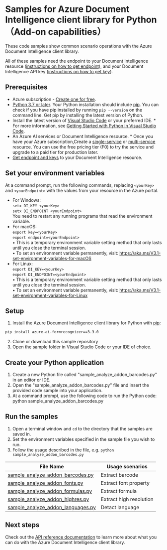 

# Samples for Azure Document Intelligence client library for Python（Add-on capabilities）

These code samples show common scenario operations with the Azure Document Intelligence client library.

All of these samples need the endpoint to your Document Intelligence resource ([instructions on how to get endpoint][get-endpoint-instructions]), and your Document Intelligence API key ([instructions on how to get key][get-key-instructions]).


## Prerequisites
* Azure subscription - [Create one for free](https://azure.microsoft.com/free/ai-services/).
* [Python 3.7 or later](https://www.python.org/). Your Python installation should include [pip](https://pip.pypa.io/en/stable/). You can check if you have pip installed by running `pip --version` on the command line. Get pip by installing the latest version of Python.
* Install the latest version of [Visual Studio Code](https://code.visualstudio.com/) or your preferred IDE.  * For more information, see [Getting Started with Python in Visual Studio Code](https://code.visualstudio.com/docs/python/python-tutorial).
* An Azure AI services or Document Intelligence resource. * Once you have your Azure subscription,Create a [single-service](https://aka.ms/single-service) or [multi-service](https://aka.ms/multi-service) resource.
    You can use the free pricing tier (F0) to try the service and upgrade to a paid tier for production later.
* [Get endpoint and keys](https://learn.microsoft.com/en-us/azure/ai-services/document-intelligence/create-document-intelligence-resource?view=doc-intel-4.0.0#get-endpoint-url-and-keys) to your Document Intelligence resource.
## Set your environment variables
At a command prompt, run the following commands, replacing ```<yourKey>``` and ```<yourEndpoint>``` with the values from your resource in the Azure portal.
- For Windows:  
```setx DI_KEY <yourKey>```   
```setx DI_ENDPOINT <yourEndpoint>```   
   You need to restart any running programs that read the environment variable.
- For macOS:  
```export key=<yourKey>```  
```export endpoint=<yourEndpoint>```  
       • This is a temporary environment variable setting method that only lasts until you close the terminal session.   
       • To set an environment variable permanently, visit: https://aka.ms/V3.1-set-environment-variables-for-macOS
- For Linux:  
```export DI_KEY=<yourKey>```  
```export DI_ENDPOINT=<yourEndpoint>```  
       • This is a temporary environment variable setting method that only lasts until you close the terminal session.   
       • To set an environment variable permanently, visit: https://aka.ms/V3.1-set-environment-variables-for-Linux

## Setup

1. Install the Azure Document Intelligence client library for Python with [pip][pip]:

```bash
pip install azure-ai-formrecognizer==3.3.0
```

2. Clone or download this sample repository
3. Open the sample folder in Visual Studio Code or your IDE of choice.
## Create your Python application
1. Create a new Python file called "sample_analyze_addon_barcodes.py" in an editor or IDE.
2. Open the "sample_analyze_addon_barcodes.py" file and insert the provided code sample into your application.
3. At a command prompt, use the following code to run the Python code: 
       python sample_analyze_addon_barcodes.py
## Run the samples

1. Open a terminal window and `cd` to the directory that the samples are saved in.
2. Set the environment variables specified in the sample file you wish to run.
3. Follow the usage described in the file, e.g. `python sample_analyze_addon_barcodes.py`

|File Name|**Usage scenarios**|
|----------------|-------------|
|[sample_analyze_addon_barcodes.py](sample_analyze_addon_barcodes.py)|Extract barcode|
|[sample_analyze_addon_fonts.py](sample_analyze_addon_fonts.py)|Extract font property|
|[sample_analyze_addon_formulas.py](sample_analyze_addon_formulas.py)|Extract formula|
|[sample_analyze_addon_highres.py](sample_analyze_addon_highres.py)|Extract high resolution|
|[sample_analyze_addon_languages.py](sample_analyze_addon_languages.py) |Detact language|


## Next steps

Check out the [API reference documentation][python-di-ref-docs] to learn more about
what you can do with the Azure Document Intelligence client library.


[azure_identity]: https://github.com/Azure/azure-sdk-for-python/tree/main/sdk/identity/azure-identity

[pip]: https://pypi.org/project/pip/
[azure_subscription]: https://azure.microsoft.com/free/
[azure_document_intelligence_account]: https://docs.microsoft.com/azure/cognitive-services/cognitive-services-apis-create-account?tabs=singleservice%2Cwindows
[azure_identity_pip]: https://pypi.org/project/azure-identity/
[python-di-ref-docs]: https://aka.ms/azsdk/python/documentintelligence/docs
[get-endpoint-instructions]: https://github.com/Azure/azure-sdk-for-python/blob/main/sdk/documentintelligence/azure-ai-documentintelligence/README.md#get-the-endpoint
[get-key-instructions]: https://github.com/Azure/azure-sdk-for-python/blob/main/sdk/documentintelligence/azure-ai-documentintelligence/README.md#get-the-api-key
[changelog]: https://github.com/Azure/azure-sdk-for-python/blob/main/sdk/documentintelligence/azure-ai-documentintelligence/CHANGELOG.md


[sample_path]: https://github.com/Azure/azure-sdk-for-python/blob/main/sdk/documentintelligence/azure-ai-documentintelligence/samples
